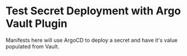 # Test Secret Deployment with Argo Vault Plugin

Manifests here will use ArgoCD to deploy a secret and have it's value populated
from Vault.
